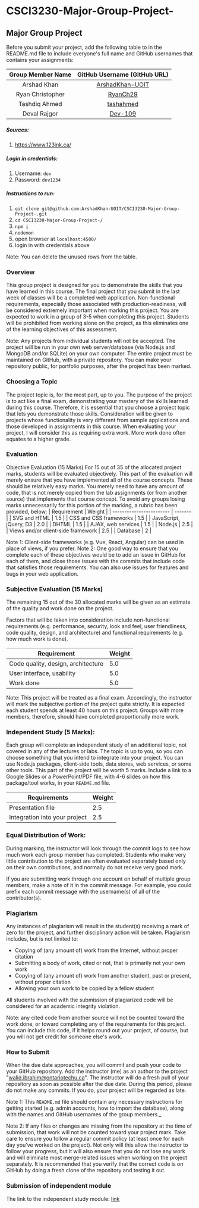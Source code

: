 # CSCI3230-Major-Group-Project-

## Major Group Project
Before you submit your project, add the following table to in the README.md file to include everyone's full name and GitHub usernames that contains your assignments:

| Group Member Name | GitHub Username (GitHub URL)|
| :------------------------:|:--------------------------------------:|
| Arshad Khan | [ArshadKhan-UOIT](https://github.com/ArshadKhan-UOIT) |
| Ryan Christopher | [RyanCh29](https://github.com/RyanCh29) |
| Tashdiq Ahmed | [tashahmed](https://github.com/tashahmed) |
| Deval Rajgor | [Dev-109](https://github.com/Dev-109) |

##### Sources:
1. https://www.123ink.ca/

##### Login in credentials:
1. Username: `dev`
1. Password: `dev1234`

##### Instructions to run:
1. `git clone git@github.com:ArshadKhan-UOIT/CSCI3230-Major-Group-Project-.git`
1. `cd CSCI3230-Major-Group-Project-/`
1. `npm i`
1. `nodemon`
1. open browser at `localhost:4500/`
1. login in with credentials above    

Note: You can delete the unused rows from the table.
### Overview
This group project is designed for you to demonstrate the skills that you have learned in this course.  The final project that you submit in the last week of classes will be a completed web application.  Non-functional requirements, especially those associated with production-readiness, will be considered extremely important when marking this project.  You are expected to work in a group of 3-5 when completing this project.  Students will be prohibited from working alone on the project, as this eliminates one of the learning objectives of this assessment.

Note:  Any projects from individual students will not be accepted.
The project will be run in your own web server/database (via Node.js and MongoDB and/or SQLite) on your own computer.  The entire project must be maintained on GitHub, with a private repository.  You can make your repository public, for portfolio purposes, after the project has been marked.

 

### Choosing a Topic
The project topic is, for the most part, up to you.  The purpose of the project is to act like a final exam, demonstrating your mastery of the skills learned during this course.  Therefore, it is essential that you choose a project topic that lets you demonstrate those skills.  Consideration will be given to projects whose functionality is very different from sample applications and those developed in assignments in this course.  When evaluating your project, I will consider this as requiring extra work.  More work done often equates to a higher grade.

### Evaluation
Objective Evaluation (15 Marks)
For 15 out of 35 of the allocated project marks, students will be evaluated objectively.  This part of the evaluation will merely ensure that you have implemented all of the course concepts.  These should be relatively easy marks.  You merely need to have any amount of code, that is not merely copied from the lab assignments (or from another source) that implements that course concept.  To avoid any groups losing marks unnecessarily for this portion of the marking, a rubric has been provided, below:
| Requirement |  Weight |
| ------------------------ | ------- | 
| SVG and HTML |	1.5 |
| CSS and CSS frameworks |	1.5 |
| JavaScript, jQuery, D3 | 	2.0 |
| DHTML | 1.5 |
| AJAX, web services |	1.5 |
| Node.js |   	2.5 |
| Views and/or client-side framework |	2.5 |
| Database | 	2 |
 

Note 1:  Client-side frameworks (e.g. Vue, React, Angular) can be used in place of views, if you prefer.
Note 2:  One good way to ensure that you complete each of these objectives would be to add an issue in GitHub for each of them, and close those issues with the commits that include code that satisfies those requirements. You can also use issues for features and bugs in your web application.
### Subjective Evaluation (15 Marks)
The remaining 15 out of the 30 allocated marks will be given as an estimate of the quality and work done on the project.

Factors that will be taken into consideration include non-functional requirements (e.g. performance, security, look and feel, user friendliness, code quality, design, and architecture) and functional requirements (e.g. how much work is done).

| Requirement |                        	Weight |
| ----------------------------------- | ------- | 
| Code quality, design, architecture |	5.0 |
| User interface, usability |	5.0 |
| Work done | 	5.0 |

Note:  This project will be treated as a final exam.  Accordingly, the instructor will mark the subjective portion of the project quite strictly.  It is expected each student spends at least 40 hours on this project.  Groups with more members, therefore, should have completed proportionally more work.

### Independent Study (5 Marks):
Each group will complete an independent study of an additional topic, not covered in any of the lectures or labs. The topic is up to you, so you can choose something that you intend to integrate into your project.  You can use Node.js packages, client-side tools, data stores, web services, or some other tools.  This part of the project will be worth 5 marks.  Include a link to a Google Slides or a PowerPoint/PDF file, with 4-6 slides on how this package/tool works, in your `README.md` file.

| Requirements |	 Weight |
| ------------------------------ | ------- | 
| Presentation file |	2.5 |
| Integration into your project	 | 2.5 |
 

### Equal Distribution of Work:
During marking, the instructor will look through the commit logs to see how much work each group member has completed. Students who make very little contribution to the project are often evaluated separately based only on their own contributions, and normally do not receive very good mark.

If you are submitting work through one account on behalf of multiple group members, make a note of it in the commit message. For example, you could prefix each commit message with the username(s) of all of the contributor(s).

### Plagiarism
Any instances of plagiarism will result in the student(s) receiving a mark of zero for the project, and further disciplinary action will be taken.  Plagiarism includes, but is not limited to:
- Copying of (any amount of) work from the Internet, without proper citation
- Submitting a body of work, cited or not, that is primarily not your own work
- Copying of (any amount of) work from another student, past or present, without proper citation
- Allowing your own work to be copied by a fellow student

All students involved with the submission of plagiarized code will be considered for an academic integrity violation.

Note: any cited code from another source will not be counted toward the work done, or toward completing any of the requirements for this project.  You can include this code, if it helps round out your project, of course, but you will not get credit for someone else's work.
 

### How to Submit
When the due date approaches, you will commit and push your code to your GitHub repository.  Add the instructor (me) as an author to the project "walid.ibrahim@ontariotechu.ca". The instructor will do a fresh pull of your repository as soon as possible after the due date.  During this period, please do not make any commits.  If you do, your project will be regarded as late.

Note 1:  This `README.md` file should contain any necessary instructions for getting started (e.g. admin accounts, how to import the database), along with the names and GitHub usernames of the group members._

Note 2:  If any files or changes are missing from the repository at the time of submission, that work will not be counted toward your project mark.  Take care to ensure you follow a regular commit policy (at least once for each day you’ve worked on the project).  Not only will this allow the instructor to follow your progress, but it will also ensure that you do not lose any work and will eliminate most merge-related issues when working on the project separately.  It is recommended that you verify that the correct code is on GitHub by doing a fresh clone of the repository and testing it out.

### Submission of independent module
The link to the independent study module: [link](https://github.com/ArshadKhan-UOIT/CSCI3230-Major-Group-Project-/blob/main/independent_study_module.pdf)
